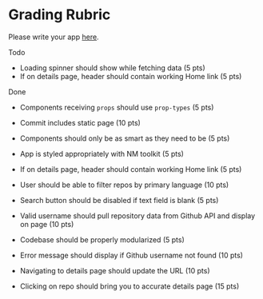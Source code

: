 # Grading Rubric 

Please write your app [here](./src/App.js).

Todo

* Loading spinner should show while fetching data (5 pts)
* If on details page, header should contain working Home link (5 pts)


Done
* Components receiving `props` should use `prop-types` (5 pts)
* Commit includes static page (10 pts)
* Components should only be as smart as they need to be (5 pts)
* App is styled appropriately with NM toolkit (5 pts)

* If on details page, header should contain working Home link (5 pts)
* User should be able to filter repos by primary language (10 pts)
* Search button should be disabled if text field is blank (5 pts)
* Valid username should pull repository data from Github API and display on page (10 pts)
* Codebase should be properly modularized (5 pts)
* Error message should display if Github username not found (10 pts)
* Navigating to details page should update the URL (10 pts)
* Clicking on repo should bring you to accurate details page (15 pts)

